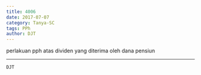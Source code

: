```yaml
---
title: 4006
date: 2017-07-07
category: Tanya-SC
tags: PPh
author: DJT
---
```


perlakuan pph atas dividen yang diterima oleh dana pensiun

---



`DJT`
